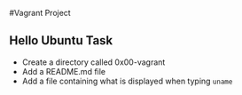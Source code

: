 #Vagrant Project
## Hello Ubuntu Task
- Create a directory called 0x00-vagrant
- Add a README.md file
- Add a file containing what is displayed when typing `uname`